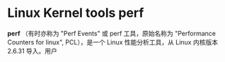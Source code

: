 Linux Kernel tools perf
=======================
**perf** （有时亦称为 "Perf Events" 或 perf 工具，原始名称为 "Performance Counters for linux", PCL），是一个 Linux 性能分析工具，从 Linux 内核版本 2.6.31 导入。用户
